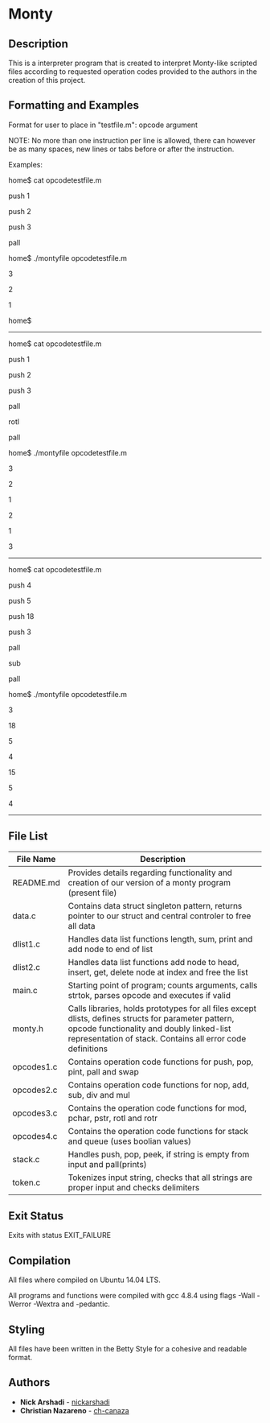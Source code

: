 # Monty


## Description
This is a interpreter program that is created to interpret Monty-like scripted files according to requested operation codes provided to the authors in the creation of this project. 

## Formatting and Examples

Format for user to place in "testfile.m":
opcode argument

NOTE: No more than one instruction per line is allowed, there can however be as many spaces, new lines or tabs before or after the instruction.



Examples:


home$ cat opcodetestfile.m

push 1

push 2

push 3

pall

home$ ./montyfile opcodetestfile.m

3

2

1

home$

---

home$ cat opcodetestfile.m

push 1

push 2

push 3

pall

rotl

pall

home$ ./montyfile opcodetestfile.m

3

2

1

2

1

3

---

home$ cat opcodetestfile.m

push 4

push 5

push 18

push 3

pall

sub

pall

home$ ./montyfile opcodetestfile.m

3

18

5

4

15

5

4

---


## File List

| File Name | Description |
| --- | --- |
| README.md | Provides details regarding functionality and creation of our version of a monty program (present file) |
| data.c | Contains data struct singleton pattern, returns pointer to our struct and central controler to free all data |
| dlist1.c | Handles data list functions length, sum, print and add node to end of list |
| dlist2.c | Handles data list functions add node to head, insert, get, delete node at index and free the list |
| main.c | Starting point of program; counts arguments, calls strtok, parses opcode and executes if valid |
| monty.h | Calls libraries, holds prototypes for all files except dlists, defines structs for parameter pattern, opcode functionality and doubly linked-list representation of stack. Contains all error code definitions |
| opcodes1.c | Contains operation code functions for push, pop, pint, pall and swap |
| opcodes2.c | Contains operation code functions for nop, add, sub, div and mul |
| opcodes3.c | Contains the operation code functions for mod, pchar, pstr, rotl and rotr |
| opcodes4.c | Contains the operation code functions for stack and queue (uses boolian values) |
| stack.c | Handles push, pop, peek, if string is empty from input and pall(prints) |
| token.c | Tokenizes input string, checks that all strings are proper input and checks delimiters |

## Exit Status
Exits with status EXIT_FAILURE

## Compilation
All files where compiled on Ubuntu 14.04 LTS.

All programs and functions were compiled with gcc 4.8.4 using flags -Wall -Werror -Wextra and -pedantic.

## Styling
All files have been written in the Betty Style for a cohesive and readable format.

## Authors
* **Nick Arshadi** - [nickarshadi](https://github.com/nickarshadi)
* **Christian Nazareno** - [ch-canaza](https://github.com/ch-canaza)
